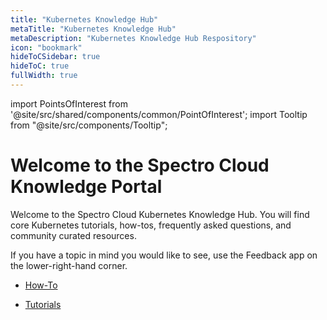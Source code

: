 ```yaml
---
title: "Kubernetes Knowledge Hub"
metaTitle: "Kubernetes Knowledge Hub"
metaDescription: "Kubernetes Knowledge Hub Respository"
icon: "bookmark"
hideToCSidebar: true
hideToC: true
fullWidth: true
---
```





import PointsOfInterest from '@site/src/shared/components/common/PointOfInterest';
import Tooltip from "@site/src/components/Tooltip";

# Welcome to the Spectro Cloud Knowledge Portal

Welcome to the Spectro Cloud Kubernetes Knowledge Hub. You will find core Kubernetes tutorials, how-tos, frequently asked questions, and community curated resources.

If you have a topic in mind you would like to see, use the Feedback app on the lower-right-hand corner.
<br />

- [How-To](/kubernetes-knowlege-hub/how-to)


- [Tutorials](/kubernetes-knowlege-hub/tutorials)
  

<br />
